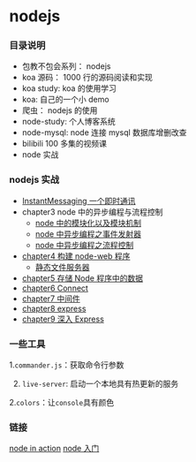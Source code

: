 # nodejs

### 目录说明

-   包教不包会系列： nodejs
-   koa 源码： 1000 行的源码阅读和实现
-   koa study: koa 的使用学习
-   koa: 自己的一个小 demo
-   爬虫： nodejs 的使用
-   node-study: 个人博客系统
-   node-mysql: node 连接 mysql 数据库增删改查
-   bilibili 100 多集的视频课
-   node 实战

### nodejs 实战

-   [InstantMessaging 一个即时通讯](./node实战/InstantMessaging)
-   chapter3 node 中的异步编程与流程控制
    -   [node 中的模块化以及模块机制](./node实战/chapter3/module)
    -   [node 中异步编程之事件发射器](./node实战/chapter3/异步编程/EventEmitter)
    -   [node 中异步编程之流程控制](./node实战/chapter3/异步编程/asynchronous)
-   [chapter4 构建 node-web 程序](./node实战/chapter4)
    -   [静态文件服务器](./node实战/chapter4/staticFileServer)
-   [chapter5 存储 Node 程序中的数据](./node实战/chapter5)
-   [chapter6 Connect ](./node实战/chapter6)
-   [chapter7 中间件 ](./node实战/chapter7)
-   [chapter8 express ](./node实战/chapter8)
-   [chapter9 深入 Express ](./node实战/chapter9)

### 一些工具

1.`commander.js`：获取命令行参数

2. `live-server`: 启动一个本地具有热更新的服务

2.`colors`：让`console`具有颜色

### 链接

[node in action](https://gsbhz.gitbooks.io/node-in-action/content/zh/cli/request.html)
[node 入门](https://www.nodebeginner.org/index-zh-cn.html)
